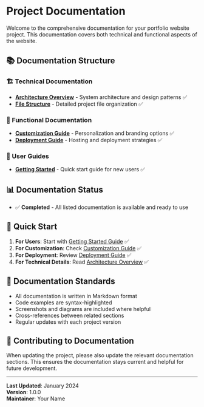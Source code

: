 # Project Documentation

Welcome to the comprehensive documentation for your portfolio website project. This documentation covers both technical and functional aspects of the website.

## 📚 Documentation Structure

### 🏗️ Technical Documentation
- **[Architecture Overview](./technical/architecture.md)** - System architecture and design patterns ✅
- **[File Structure](./technical/file-structure.md)** - Detailed project file organization ✅

### 🎯 Functional Documentation
- **[Customization Guide](./functional/customization.md)** - Personalization and branding options ✅
- **[Deployment Guide](./functional/deployment.md)** - Hosting and deployment strategies ✅

### 📖 User Guides
- **[Getting Started](./user-guides/getting-started.md)** - Quick start guide for new users ✅

## 📊 Documentation Status

- ✅ **Completed** - All listed documentation is available and ready to use

## 🚀 Quick Start

1. **For Users**: Start with [Getting Started Guide](./user-guides/getting-started.md) ✅
2. **For Customization**: Check [Customization Guide](./functional/customization.md) ✅
3. **For Deployment**: Review [Deployment Guide](./functional/deployment.md) ✅
4. **For Technical Details**: Read [Architecture Overview](./technical/architecture.md) ✅

## 📝 Documentation Standards

- All documentation is written in Markdown format
- Code examples are syntax-highlighted
- Screenshots and diagrams are included where helpful
- Cross-references between related sections
- Regular updates with each project version

## 🤝 Contributing to Documentation

When updating the project, please also update the relevant documentation sections. This ensures the documentation stays current and helpful for future development.

---

**Last Updated**: January 2024  
**Version**: 1.0.0  
**Maintainer**: Your Name

